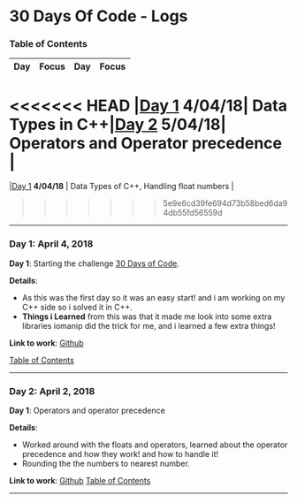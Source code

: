 # 30 Days Of Code - Logs
<a name="toc"></a>
### Table of Contents
|Day|Focus|Day|Focus|
|:---:|:-----:|:---:|:-----:|
<<<<<<< HEAD
|[Day 1](#day-1) **4/04/18**| Data Types in C++|[Day 2](#day-2) **5/04/18**| Operators and Operator precedence |
=======
|[Day 1](#day-1)  **4/04/18** | Data Types of C++, Handling float numbers |
>>>>>>> 5e9e6cd39fe694d73b58bed6da94db55fd56559d

------------
<a name="day-1"></a>
### Day 1: April 4, 2018

**Day 1**: Starting the challenge [30 Days of Code](http://hackerrank.com).

**Details**:

 - As this was the first day so it was an easy start! and i am working on my C++ side so i solved it in C++.
 - **Things i Learned** from this was that it made me look into some extra libraries iomanip did the trick for me, and i learned a few extra things!

**Link to work**: [Github](https://github.com/naumanafsar/30-days-of-code/blob/master/datatypes.cpp)

[Table of Contents](#toc)

----------

<a name="day-2"></a>

### Day 2: April 2, 2018

**Day 1**: Operators and operator precedence

**Details**:

- Worked around with the floats and operators, learned about the operator precedence and how they work! and how to handle it!
- Rounding the the numbers to nearest number.

**Link to work**: [Github]()
[Table of Contents](#toc)

-----------
